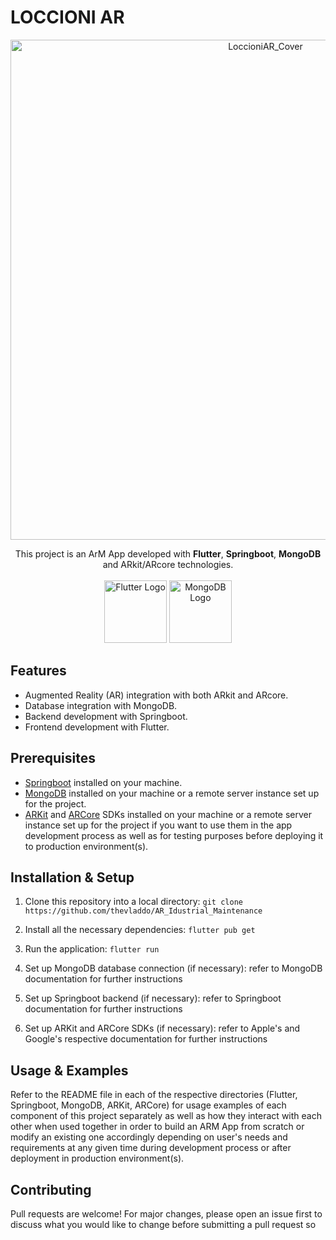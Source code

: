 # LOCCIONI AR

<p align="center">
 <img width="800" alt="LoccioniAR_Cover" src="https://user-images.githubusercontent.com/56829605/216935664-5f556e59-5964-4596-b6f2-07b7f51244e9.png">
</p>

<p align="center">
 This project is an ArM App developed with <b>Flutter</b>, <b>Springboot</b>, <b>MongoDB</b> and ARkit/ARcore technologies.
 <br>
 <br>
 <img width="100" alt="Flutter Logo" src="https://storage.googleapis.com/cms-storage-bucket/847ae81f5430402216fd.svg">
 <img width="100" alt="MongoDB Logo" src="https://webassets.mongodb.com/_com_assets/cms/MongoDB_Logo_FullColorBlack_RGB-4td3yuxzjs.png">
</p>


## Features
* Augmented Reality (AR) integration with both ARkit and ARcore. 
* Database integration with MongoDB. 
* Backend development with Springboot. 
* Frontend development with Flutter. 

## Prerequisites  
* [Springboot](https://spring.io/projects/spring-boot) installed on your machine. 
* [MongoDB](https://www.mongodb.com/) installed on your machine or a remote server instance set up for the project. 
* [ARKit](https://developer.apple.com/arkit/) and [ARCore](https://developers.google.com/ar) SDKs installed on your machine or a remote server instance set up for the project if you want to use them in the app development process as well as for testing purposes before deploying it to production environment(s).  

 ## Installation & Setup 

 1) Clone this repository into a local directory: `git clone https://github.com/thevladdo/AR_Idustrial_Maintenance`

 2) Install all the necessary dependencies: `flutter pub get`

 3) Run the application: `flutter run`

 4) Set up MongoDB database connection (if necessary): refer to MongoDB documentation for further instructions

 5) Set up Springboot backend (if necessary): refer to Springboot documentation for further instructions

 6) Set up ARKit and ARCore SDKs (if necessary): refer to Apple's and Google's respective documentation for further instructions

 ## Usage & Examples

 Refer to the README file in each of the respective directories (Flutter, Springboot, MongoDB, ARKit, ARCore) for usage examples of each component of this project separately as well as how they interact with each other when used together in order to build an ARM App from scratch or modify an existing one accordingly depending on user's needs and requirements at any given time during development process or after deployment in production environment(s).  

 ## Contributing 

 Pull requests are welcome! For major changes, please open an issue first to discuss what you would like to change before submitting a pull request so
